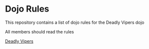 Dojo Rules
==========

This repository contains a list of dojo rules for the Deadly Vipers dojo

All members should read the rules

[Deadly Vipers](https://github.com/deadlyvipers)
